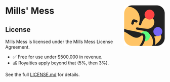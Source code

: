 # Mills' Mess <img alt="Mills Mess logo" align="right" width="128" height="128" src="./img/logo.png" />

## License

Mills Mess is licensed under the Mills Mess License Agreement.
- ✅ Free for use under $500,000 in revenue.
- 💰 Royalties apply beyond that (5%, then 3%).

See the full [LICENSE.md](./LICENSE.md) for details.
